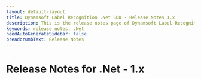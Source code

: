 ```yaml
---
layout: default-layout
title: Dynamsoft Label Recognition .Net SDK - Release Notes 1.x
description: This is the release notes page of Dynamsoft Label Recognition for .Net SDK version 1.x.
keywords: release notes, .Net
needAutoGenerateSidebar: false
breadcrumbText: Release Notes
---
```


# Release Notes for .Net - 1.x

